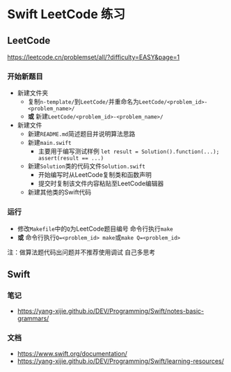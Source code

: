 # Swift LeetCode 练习

## LeetCode

<https://leetcode.cn/problemset/all/?difficulty=EASY&page=1>

### 开始新题目

- 新建文件夹
    - 复制`n-template/`到`LeetCode/`并重命名为`LeetCode/<problem_id>-<problem_name>/`
    - **或** 新建`LeetCode/<problem_id>-<problem_name>/`
- 新建文件
    - 新建`README.md`简述题目并说明算法思路
    - 新建`main.swift`
        - 主要用于编写测试样例 `let result = Solution().function(...); assert(result == ...)`
    - 新建`Solution`类的代码文件`Solution.swift`
        - 开始编写时从LeetCode复制类和函数声明
        - 提交时复制该文件内容粘贴至LeetCode编辑器
    - 新建其他类的Swift代码

### 运行

- 修改`Makefile`中的`Q`为LeetCode题目编号 命令行执行`make`
- **或** 命令行执行`Q=<problem_id> make`或`make Q=<problem_id>`

注：做算法题代码出问题并不推荐使用调试 自己多思考

## Swift

### 笔记

- <https://yang-xijie.github.io/DEV/Programming/Swift/notes-basic-grammars/>

### 文档

- <https://www.swift.org/documentation/>
- <https://yang-xijie.github.io/DEV/Programming/Swift/learning-resources/>
